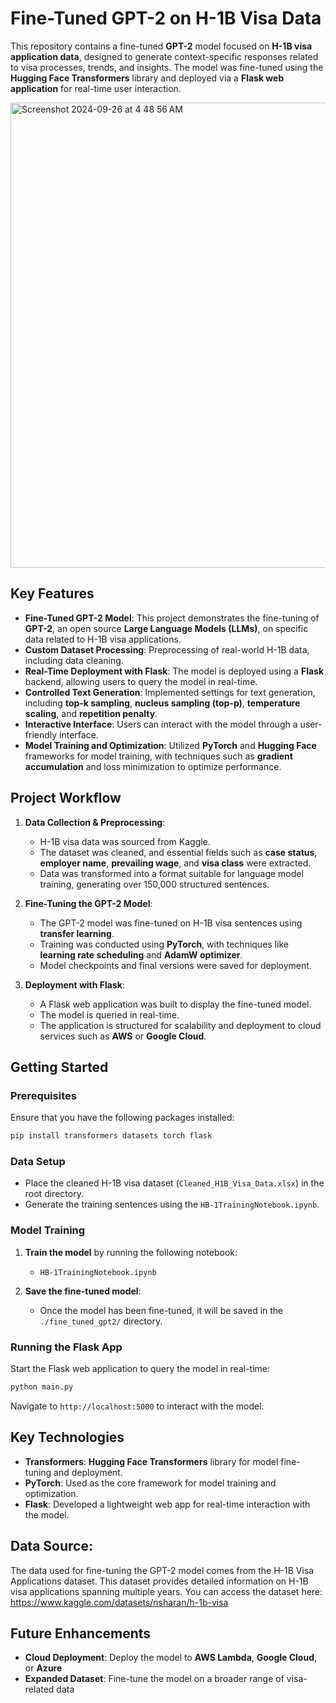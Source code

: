 # Fine-Tuned GPT-2 on H-1B Visa Data

This repository contains a fine-tuned **GPT-2** model focused on **H-1B visa application data**, designed to generate context-specific responses related to visa processes, trends, and insights. The model was fine-tuned using the **Hugging Face Transformers** library and deployed via a **Flask web application** for real-time user interaction.

<img width="744" alt="Screenshot 2024-09-26 at 4 48 56 AM" src="https://github.com/user-attachments/assets/5d0d56c4-eaf5-42ba-aa59-6fbb11972ce8">



## Key Features
- **Fine-Tuned GPT-2 Model**: This project demonstrates the fine-tuning of **GPT-2**, an open source **Large Language Models (LLMs)**, on specific data related to H-1B visa applications.
- **Custom Dataset Processing**: Preprocessing of real-world H-1B data, including data cleaning.
- **Real-Time Deployment with Flask**: The model is deployed using a **Flask** backend, allowing users to query the model in real-time.
- **Controlled Text Generation**: Implemented settings for text generation, including **top-k sampling**, **nucleus sampling (top-p)**, **temperature scaling**, and **repetition penalty**.
- **Interactive Interface**: Users can interact with the model through a user-friendly interface.
- **Model Training and Optimization**: Utilized **PyTorch** and **Hugging Face** frameworks for model training, with techniques such as **gradient accumulation** and loss minimization to optimize performance.

## Project Workflow

1. **Data Collection & Preprocessing**:
   - H-1B visa data was sourced from Kaggle.
   - The dataset was cleaned, and essential fields such as **case status**, **employer name**, **prevailing wage**, and **visa class** were extracted.
   - Data was transformed into a format suitable for language model training, generating over 150,000 structured sentences.

2. **Fine-Tuning the GPT-2 Model**:
   - The GPT-2 model was fine-tuned on H-1B visa sentences using **transfer learning**.
   - Training was conducted using **PyTorch**, with techniques like **learning rate scheduling** and **AdamW optimizer**.
   - Model checkpoints and final versions were saved for deployment.

3. **Deployment with Flask**:
   - A Flask web application was built to display the fine-tuned model.
   - The model is queried in real-time.
   - The application is structured for scalability and deployment to cloud services such as **AWS** or **Google Cloud**.

## Getting Started

### Prerequisites

Ensure that you have the following packages installed:

```bash
pip install transformers datasets torch flask
```

### Data Setup

- Place the cleaned H-1B visa dataset (`Cleaned_H1B_Visa_Data.xlsx`) in the root directory.
- Generate the training sentences using the `HB-1TrainingNotebook.ipynb`.

### Model Training

1. **Train the model** by running the following notebook:
   - `HB-1TrainingNotebook.ipynb`

2. **Save the fine-tuned model**:
   - Once the model has been fine-tuned, it will be saved in the `./fine_tuned_gpt2/` directory.

### Running the Flask App

Start the Flask web application to query the model in real-time:

```bash
python main.py
```

Navigate to `http://localhost:5000` to interact with the model.



## Key Technologies

- **Transformers**: **Hugging Face Transformers** library for model fine-tuning and deployment.
- **PyTorch**: Used as the core framework for model training and optimization.
- **Flask**: Developed a lightweight web app for real-time interaction with the model.

## Data Source:
The data used for fine-tuning the GPT-2 model comes from the H-1B Visa Applications dataset. This dataset provides detailed information on H-1B visa applications spanning multiple years. You can access the dataset here: https://www.kaggle.com/datasets/nsharan/h-1b-visa

## Future Enhancements

- **Cloud Deployment**: Deploy the model to **AWS Lambda**, **Google Cloud**, or **Azure**
- **Expanded Dataset**: Fine-tune the model on a broader range of visa-related data
